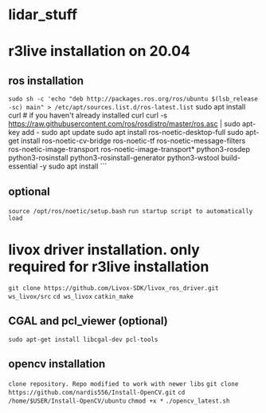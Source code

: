 # lidar_stuff

# r3live installation on 20.04

## ros installation

`sudo sh -c 'echo "deb http://packages.ros.org/ros/ubuntu $(lsb_release -sc) main" > /etc/apt/sources.list.d/ros-latest.list`
sudo apt install curl # if you haven't already installed curl
curl -s https://raw.githubusercontent.com/ros/rosdistro/master/ros.asc | sudo apt-key add -
sudo apt update
sudo apt install ros-noetic-desktop-full
sudo apt-get install ros-noetic-cv-bridge ros-noetic-tf ros-noetic-message-filters ros-noetic-image-transport ros-noetic-image-transport* python3-rosdep python3-rosinstall python3-rosinstall-generator python3-wstool build-essential -y
sudo apt install ```

## optional
```source /opt/ros/noetic/setup.bash```
`run startup script to automatically load`

# livox driver installation. only required for r3live installation

```git clone https://github.com/Livox-SDK/livox_ros_driver.git ws_livox/src```
```cd ws_livox```
```catkin_make```

## CGAL and pcl_viewer (optional)
```sudo apt-get install libcgal-dev pcl-tools```

## opencv installation
`clone repository. Repo modified to work with newer libs`
```git clone https://github.com/nardis556/Install-OpenCV.git```
```cd /home/$USER/Install-OpenCV/ubuntu```
```chmod +x *```
```./opencv_latest.sh```




